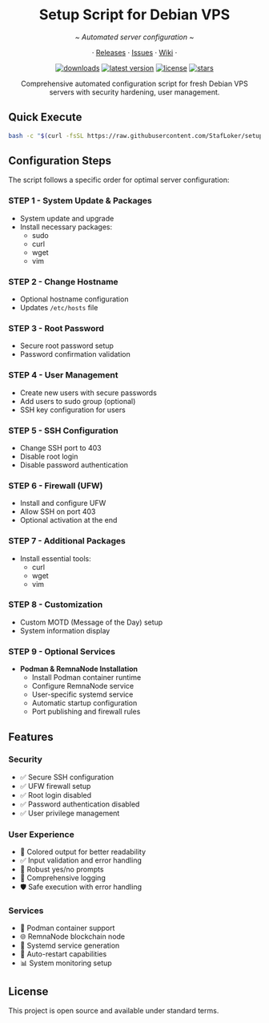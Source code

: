 <div align="center">
   <h1><b>Setup Script for Debian VPS</b></h1>
   <p><i>~ Automated server configuration ~</i></p>
   <p align="center">
       · <a href="https://github.com/StafLoker/setup-debian-vps/releases">Releases</a> ·
       <a href="https://github.com/StafLoker/setup-debian-vps/issues">Issues</a> ·
       <a href="https://github.com/StafLoker/setup-debian-vps/wiki">Wiki</a> ·
   </p>
</div>

<div align="center">
   <a href="https://github.com/StafLoker/setup-debian-vps/releases"><img src="https://img.shields.io/github/downloads/StafLoker/setup-debian-vps/total.svg?style=flat" alt="downloads"/></a>
   <a href="https://github.com/StafLoker/setup-debian-vps/releases"><img src="https://img.shields.io/github/release-pre/StafLoker/setup-debian-vps.svg?style=flat" alt="latest version"/></a>
   <a href="https://github.com/StafLoker/setup-debian-vps/blob/main/LICENSE"><img src="https://img.shields.io/github/license/StafLoker/setup-debian-vps.svg?style=flat" alt="license"/></a>
   <a href="https://github.com/StafLoker/setup-debian-vps/stargazers"><img src="https://img.shields.io/github/stars/StafLoker/setup-debian-vps.svg?style=flat" alt="stars"/></a>
   <p>Comprehensive automated configuration script for fresh Debian VPS servers with security hardening, user management.</p>
</div>

## **Quick Execute**
```bash
bash -c "$(curl -fsSL https://raw.githubusercontent.com/StafLoker/setup-debian-vps/main/script.sh)"
```

## **Configuration Steps**
The script follows a specific order for optimal server configuration:

### **STEP 1 - System Update & Packages**
- System update and upgrade
- Install necessary packages:
  - sudo
  - curl
  - wget
  - vim

### **STEP 2 - Change Hostname**
- Optional hostname configuration
- Updates `/etc/hosts` file

### **STEP 3 - Root Password**
- Secure root password setup
- Password confirmation validation

### **STEP 4 - User Management**
- Create new users with secure passwords
- Add users to sudo group (optional)
- SSH key configuration for users

### **STEP 5 - SSH Configuration**
- Change SSH port to 403
- Disable root login
- Disable password authentication

### **STEP 6 - Firewall (UFW)**
- Install and configure UFW
- Allow SSH on port 403
- Optional activation at the end

### **STEP 7 - Additional Packages**
- Install essential tools:
  - curl
  - wget
  - vim

### **STEP 8 - Customization**
- Custom MOTD (Message of the Day) setup
- System information display

### **STEP 9 - Optional Services**
- **Podman & RemnaNode Installation**
  - Install Podman container runtime
  - Configure RemnaNode service
  - User-specific systemd service
  - Automatic startup configuration
  - Port publishing and firewall rules

## **Features**

### **Security**
- ✅ Secure SSH configuration
- ✅ UFW firewall setup
- ✅ Root login disabled
- ✅ Password authentication disabled
- ✅ User privilege management

### **User Experience**
- 🎨 Colored output for better readability
- ✅ Input validation and error handling
- 🔄 Robust yes/no prompts
- 📝 Comprehensive logging
- 🛡️ Safe execution with error handling

### **Services**
- 🐳 Podman container support
- 🌐 RemnaNode blockchain node
- 🔧 Systemd service generation
- 🔄 Auto-restart capabilities
- 📊 System monitoring setup

## **License**
This project is open source and available under standard terms.
